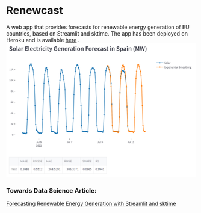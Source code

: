 # Renewcast
A web app that provides forecasts for renewable energy generation of EU countries, based on Streamlit and sktime. The app has been deployed on Heroku and is available [here](https://renewcast.herokuapp.com/) .
![Renewcast](images/forecast.png)

### Towards Data Science Article:
[Forecasting Renewable Energy Generation with Streamlit and sktime](https://towardsdatascience.com/forecasting-renewable-energy-generation-with-streamlit-and-sktime-ab789ef1299f)